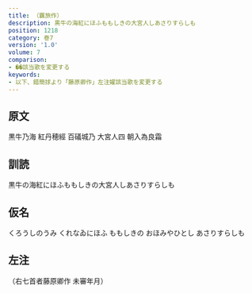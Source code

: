 ```yaml
---
title: （覊旅作）
description: 黒牛の海紅にほふももしきの大宮人しあさりすらしも
position: 1218
category: 巻7
version: '1.0'
volume: 7
comparison:
- ��該当歌を変更する
keywords:
- 以下、錯簡捄より「藤原卿作」左注嬥該当歌を変更する
---
```


## 原文

黒牛乃海 紅丹穂經 百礒城乃 大宮人四 朝入為良霜

## 訓読

黒牛の海紅にほふももしきの大宮人しあさりすらしも

## 仮名

くろうしのうみ くれなゐにほふ ももしきの おほみやひとし あさりすらしも

## 左注

（右七首者藤原卿作 未審年月）
